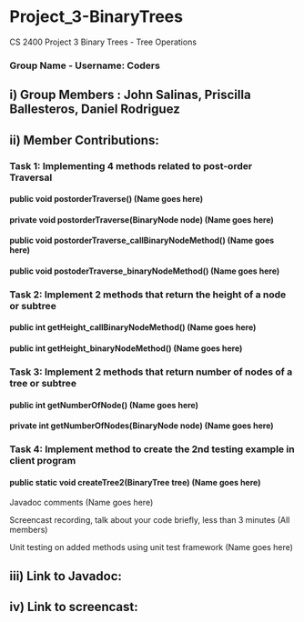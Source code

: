 # Project_3-BinaryTrees
CS 2400 Project 3 Binary Trees - Tree Operations
### Group Name - Username: Coders

## i) Group Members : John Salinas, Priscilla Ballesteros, Daniel Rodriguez

## ii) Member Contributions:

### Task 1: Implementing 4 methods related to post-order Traversal

#### public void postorderTraverse()  (Name goes here)

#### private void postorderTraverse(BinaryNode<T> node)  (Name goes here)
  
#### public void postorderTraverse_callBinaryNodeMethod()  (Name goes here)
  
#### public void postoderTraverse_binaryNodeMethod()  (Name goes here)
  
### Task 2: Implement 2 methods that return the height of a node or subtree
  
#### public int getHeight_callBinaryNodeMethod()  (Name goes here)
  
#### public int getHeight_binaryNodeMethod()  (Name goes here)
  
### Task 3: Implement 2 methods that return number of nodes of a tree or subtree
  
#### public int getNumberOfNode()  (Name goes here)
  
#### private int getNumberOfNodes(BinaryNode<T> node)  (Name goes here)
  
### Task 4: Implement method to create the 2nd testing example in client program
  
#### public static void createTree2(BinaryTree<String> tree)  (Name goes here)

Javadoc comments (Name goes here)

Screencast recording, talk about your code briefly, less than 3 minutes (All members)

Unit testing on added methods using unit test framework (Name goes here)

## iii) Link to Javadoc:


## iv) Link to screencast:

